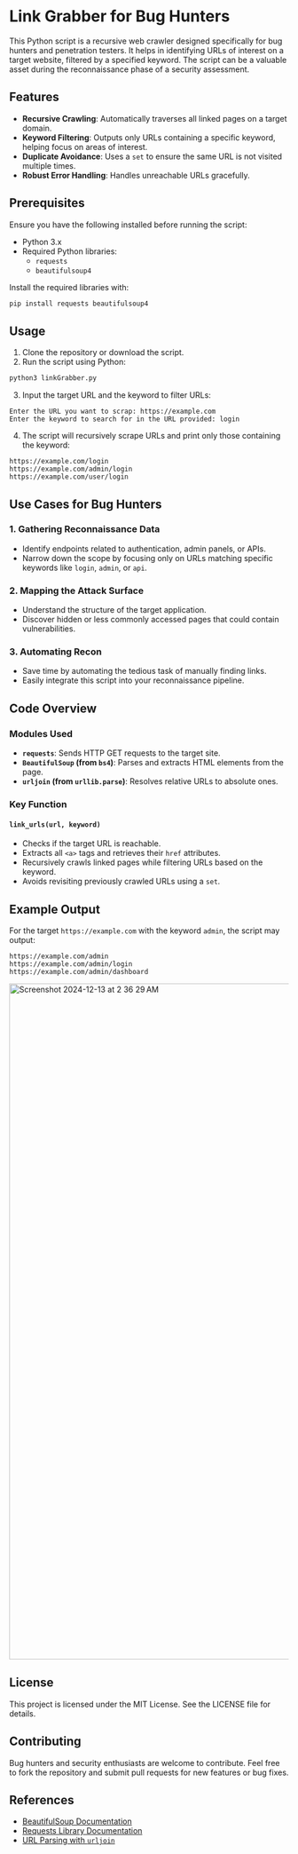 # Link Grabber for Bug Hunters

This Python script is a recursive web crawler designed specifically for bug hunters and penetration testers. It helps in identifying URLs of interest on a target website, filtered by a specified keyword. The script can be a valuable asset during the reconnaissance phase of a security assessment.

## Features
- **Recursive Crawling**: Automatically traverses all linked pages on a target domain.
- **Keyword Filtering**: Outputs only URLs containing a specific keyword, helping focus on areas of interest.
- **Duplicate Avoidance**: Uses a `set` to ensure the same URL is not visited multiple times.
- **Robust Error Handling**: Handles unreachable URLs gracefully.

## Prerequisites

Ensure you have the following installed before running the script:

- Python 3.x
- Required Python libraries:
  - `requests`
  - `beautifulsoup4`

Install the required libraries with:

```bash
pip install requests beautifulsoup4
```

## Usage

1. Clone the repository or download the script.
2. Run the script using Python:

```bash
python3 linkGrabber.py
```

3. Input the target URL and the keyword to filter URLs:

```
Enter the URL you want to scrap: https://example.com
Enter the keyword to search for in the URL provided: login
```

4. The script will recursively scrape URLs and print only those containing the keyword:

```
https://example.com/login
https://example.com/admin/login
https://example.com/user/login
```

## Use Cases for Bug Hunters

### 1. **Gathering Reconnaissance Data**
- Identify endpoints related to authentication, admin panels, or APIs.
- Narrow down the scope by focusing only on URLs matching specific keywords like `login`, `admin`, or `api`.

### 2. **Mapping the Attack Surface**
- Understand the structure of the target application.
- Discover hidden or less commonly accessed pages that could contain vulnerabilities.

### 3. **Automating Recon**
- Save time by automating the tedious task of manually finding links.
- Easily integrate this script into your reconnaissance pipeline.

## Code Overview

### Modules Used
- **`requests`**: Sends HTTP GET requests to the target site.
- **`BeautifulSoup` (from `bs4`)**: Parses and extracts HTML elements from the page.
- **`urljoin` (from `urllib.parse`)**: Resolves relative URLs to absolute ones.

### Key Function

#### `link_urls(url, keyword)`
- Checks if the target URL is reachable.
- Extracts all `<a>` tags and retrieves their `href` attributes.
- Recursively crawls linked pages while filtering URLs based on the keyword.
- Avoids revisiting previously crawled URLs using a `set`.

## Example Output

For the target `https://example.com` with the keyword `admin`, the script may output:

```
https://example.com/admin
https://example.com/admin/login
https://example.com/admin/dashboard
```
<img width="1218" alt="Screenshot 2024-12-13 at 2 36 29 AM" src="https://github.com/user-attachments/assets/1a4c1d09-0f49-45b7-b4c0-4a80842fb07e" />


## License

This project is licensed under the MIT License. See the LICENSE file for details.

## Contributing

Bug hunters and security enthusiasts are welcome to contribute. Feel free to fork the repository and submit pull requests for new features or bug fixes.

## References

- [BeautifulSoup Documentation](https://www.crummy.com/software/BeautifulSoup/bs4/doc/)
- [Requests Library Documentation](https://docs.python-requests.org/en/latest/)
- [URL Parsing with `urljoin`](https://docs.python.org/3/library/urllib.parse.html#urllib.parse.urljoin)

